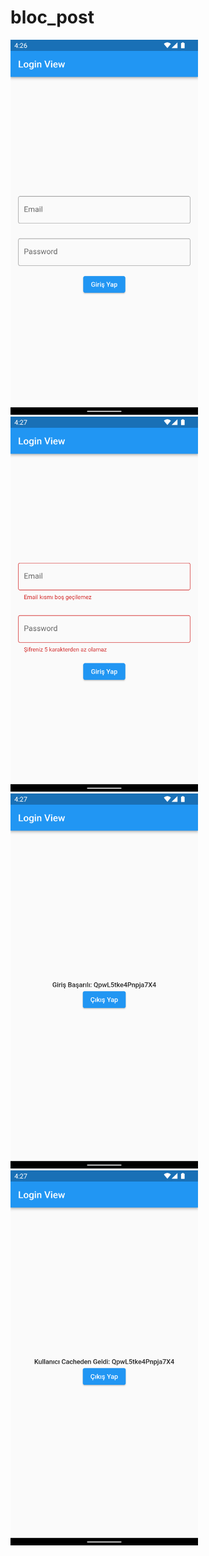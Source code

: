 # bloc_post

<p float="left">
 <img src="https://github.com/mertcankiyak/bloc_post/blob/main/Screenshot_1651066018.png" width="300" height="600" />
<img src="https://github.com/mertcankiyak/bloc_post/blob/main/Screenshot_1651066021.png" width="300" height="600" />
<img src="https://github.com/mertcankiyak/bloc_post/blob/main/Screenshot_1651066040.png" width="300" height="600" />
<img src="https://github.com/mertcankiyak/bloc_post/blob/main/Screenshot_1651066047.png" width="300" height="600" />
</p>
